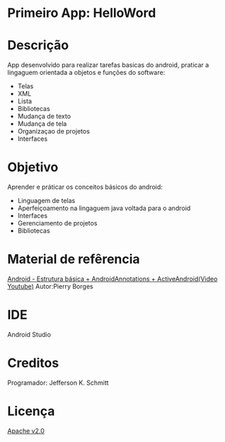 Primeiro App: HelloWord
=================

Descrição
=========

App desenvolvido para realizar tarefas basicas do android, praticar a lingaguem orientada a objetos e funções do software:

- Telas
- XML
- Lista
- Bibliotecas
- Mudança de texto
- Mudança de tela
- Organizaçao de projetos
- Interfaces

Objetivo
=========

Aprender e práticar os conceitos básicos do android:

- Linguagem de telas
- Aperfeiçoamento na lingaguem java voltada para o android
- Interfaces
- Gerenciamento de projetos
- Bibliotecas

Material de refêrencia
======================

[Android - Estrutura básica + AndroidAnnotations + ActiveAndroid(Video Youtube)](https://www.youtube.com/watch?v=36uvFdwuJ3w)
Autor:Pierry Borges

IDE
====

Android Studio

Creditos
=========

Programador: Jefferson K. Schmitt

Licença
========

[Apache v2.0](http://www.apache.org/licenses/LICENSE-2.0.html)
